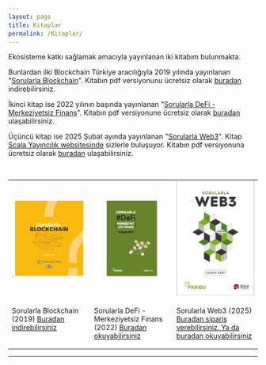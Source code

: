 ```yaml
---
layout: page
title: Kitaplar
permalink: /Kitaplar/
---
```


Ekosisteme katkı sağlamak amacıyla yayınlanan iki kitabım bulunmakta. 

Bunlardan ilki Blockchain Türkiye aracılığıyla 2019 yılında yayınlanan "[Sorularla Blockchain](http://bit.ly/Sorularla_Blockchain)". Kitabın pdf versiyonunu ücretsiz olarak [buradan](http://bit.ly/Sorularla_Blockchain) indirebilirsiniz.  

İkinci kitap ise 2022 yılının başında yayınlanan "[Sorularla DeFi - Merkeziyetsiz Finans](https://indd.adobe.com/view/f27e44be-3413-4473-a6a6-32b7f5165835)". Kitabın pdf versiyonune ücretsiz olarak [buradan](https://indd.adobe.com/view/f27e44be-3413-4473-a6a6-32b7f5165835) ulaşabilirsiniz. 

Üçüncü kitap ise 2025 Şubat ayında yayınlanan "[Sorularla Web3](https://www.scalakitapci.com/sorularla-web3)". Kitap [Scala Yayıncılık websitesinde](https://www.scalakitapci.com/sorularla-web3) sizlerle buluşuyor. Kitabın pdf versiyonuna ücretsiz olarak [buradan](https://play.google.com/store/books/details?id=mNVFEQAAQBAJ) ulaşabilirsiniz. 

&nbsp;

<table>
<tr>
<td style="width:33%">
<img src="/assets/Sorularla_Blockchain_kapak.jpg">
</td>
<td style="width:33%">
<img src="/assets/Sorularla_DeFi_kapak_v2.jpg"></td>
<td style="width:34%">
<img src="/assets/Sorularla_Web3_kapak_v3.jpg"></td>
</tr>
<tr>
<td style="width:33%; vertical-align:top">
<p>Sorularla Blockchain (2019)  <a href="http://bit.ly/Sorularla_Blockchain">Buradan indirebilirsiniz</a> </p> 
</td>
<td style="width:33%; vertical-align:top">
<p>Sorularla DeFi - Merkeziyetsiz Finans (2022) <a href="https://indd.adobe.com/view/5b99bb77-877f-47f7-a881-33ef427205b6">Buradan okuyabilirsiniz</a> </p>
</td>
<td style="width:34%; vertical-align:top">
<p>Sorularla Web3 (2025)  <a href="https://www.scalakitapci.com/sorularla-web3">Buradan sipariş verebilirsiniz. Ya da <a href="https://play.google.com/store/books/details?id=mNVFEQAAQBAJ">buradan okuyabilirsiniz</a> </p>
</td>
</tr> 
  
</table>

---

&nbsp;
